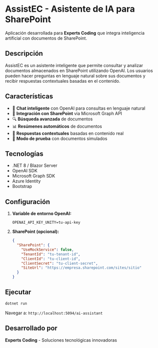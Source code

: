 # AssistEC - Asistente de IA para SharePoint

Aplicación desarrollada para **Experts Coding** que integra inteligencia artificial con documentos de SharePoint.

## Descripción

AssistEC es un asistente inteligente que permite consultar y analizar documentos almacenados en SharePoint utilizando OpenAI. Los usuarios pueden hacer preguntas en lenguaje natural sobre sus documentos y recibir respuestas contextuales basadas en el contenido.

## Características

- 🤖 **Chat inteligente** con OpenAI para consultas en lenguaje natural
- 📂 **Integración con SharePoint** via Microsoft Graph API
- 🔍 **Búsqueda avanzada** de documentos
- 📊 **Resúmenes automáticos** de documentos
- 🎯 **Respuestas contextuales** basadas en contenido real
- 🔧 **Modo de prueba** con documentos simulados

## Tecnologías

- .NET 8 / Blazor Server
- OpenAI SDK
- Microsoft Graph SDK
- Azure Identity
- Bootstrap

## Configuración

1. **Variable de entorno OpenAI:**
   ```
   OPENAI_API_KEY_UNITY=tu-api-key
   ```

2. **SharePoint (opcional):**
   ```json
   {
     "SharePoint": {
       "UseMockService": false,
       "TenantId": "tu-tenant-id",
       "ClientId": "tu-client-id",
       "ClientSecret": "tu-client-secret",
       "SiteUrl": "https://empresa.sharepoint.com/sites/sitio"
     }
   }
   ```

## Ejecutar

```bash
dotnet run
```

Navegar a: `http://localhost:5094/ai-assistant`

## Desarrollado por

**Experts Coding** - Soluciones tecnológicas innovadoras